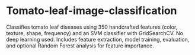 # Tomato-leaf-image-classification
Classifies tomato leaf diseases using 350 handcrafted features (color, texture, shape, frequency) and an SVM classifier with GridSearchCV. No deep learning used. Includes feature extraction, model training, evaluation, and optional Random Forest analysis for feature importance.

